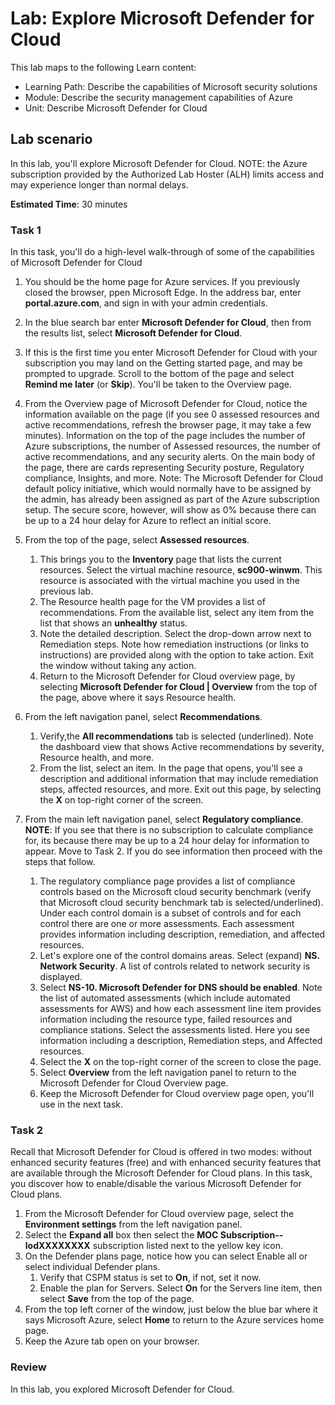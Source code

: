 <!---
---
Lab:
    Title: 'Explore Microsoft Defender for Cloud'
    Learning Path/Module/Unit: 'Learning Path: Describe the capabilities of Microsoft security solutions; Module 2: Describe the security management capabilities of Azure; Unit 3: Describe Microsoft Defender for Cloud'
---
--->

# Lab: Explore Microsoft Defender for Cloud

This lab maps to the following Learn content:

- Learning Path: Describe the capabilities of Microsoft security solutions
- Module: Describe the security management capabilities of Azure
- Unit: Describe Microsoft Defender for Cloud

## Lab scenario

In this lab, you'll explore Microsoft Defender for Cloud.  NOTE: the Azure subscription provided by the Authorized Lab Hoster (ALH) limits access and may experience longer than normal delays.

**Estimated Time**: 30 minutes

### Task 1

In this task, you'll do a high-level walk-through of some of the capabilities of Microsoft Defender for Cloud

1. You should be the home page for Azure services.  If you previously closed the browser, ppen Microsoft Edge. In the address bar, enter **portal.azure.com**, and sign in with your admin credentials.

1. In the blue search bar enter **Microsoft Defender for Cloud**, then from the results list, select **Microsoft Defender for Cloud**.

1. If this is the first time you enter Microsoft Defender for Cloud with your subscription you may land on the Getting started page, and may be prompted to upgrade.  Scroll to the bottom of the page and select **Remind me later** (or **Skip**).  You'll be taken to the Overview page.

1. From the Overview page of Microsoft Defender for Cloud, notice the information available on the page (if you see 0 assessed resources and active recommendations, refresh the browser page, it may take a few minutes).  Information on the top of the page includes the number of Azure subscriptions, the number of Assessed resources, the number of active recommendations, and any security alerts.  On the main body of the page, there are cards representing Security posture, Regulatory compliance, Insights, and more.  Note: The Microsoft Defender for Cloud default policy initiative, which would normally have to be assigned by the admin, has already been assigned as part of the Azure subscription setup. The secure score, however, will show as 0% because there can be up to a 24 hour delay for Azure to reflect an initial score.

1. From the top of the page, select **Assessed resources**. 
    1. This brings you to the **Inventory** page that lists the current resources. Select the virtual machine resource, **sc900-winwm**. This resource is associated with the virtual machine you used in the previous lab.
    1. The Resource health page for the VM provides a list of recommendations.  From the available list, select any item from the list that shows an **unhealthy** status.
    1. Note the detailed description.  Select the drop-down arrow next to Remediation steps. Note how remediation instructions (or links to instructions) are provided along with the option to take action.  Exit the window without taking any action.
    1. Return to the Microsoft Defender for Cloud overview page, by selecting **Microsoft Defender for Cloud | Overview** from the top of the page, above where it says Resource health.

1. From the left navigation panel, select **Recommendations**.  
    1. Verify,the **All recommendations** tab is selected (underlined).  Note the dashboard view that shows Active recommendations by severity, Resource health, and more.
    1. From the list, select an item.  In the page that opens, you'll see a description and additional information that may include remediation steps, affected resources, and more. Exit out this page, by selecting the **X** on top-right corner of the screen.

1. From the main left navigation panel, select **Regulatory compliance**.  **NOTE**: If you see that there is no subscription to calculate compliance for, its because there may be up to a 24 hour delay for information to appear. Move to Task 2.  If you do see information then proceed with the steps that follow.
    1. The regulatory compliance page provides a list of compliance controls based on the Microsoft cloud security benchmark (verify that Microsoft cloud security benchmark tab is selected/underlined). Under each control domain is a subset of controls and for each control there are one or more assessments. Each assessment provides information including description, remediation, and affected resources.
    1. Let's explore one of the control domains areas. Select (expand) **NS. Network Security**. A list of controls related to network security is displayed.
    1. Select **NS-10. Microsoft Defender for DNS should be enabled**. Note the list of automated assessments (which include automated assessments for AWS) and how each assessment line item provides information including the resource type, failed resources and compliance stations. Select the assessments listed.  Here you see information including a description, Remediation steps, and Affected resources.
    1. Select the **X** on the top-right corner of the screen to close the page.
    1. Select **Overview** from the left navigation panel to  return to the Microsoft Defender for Cloud Overview page.
    1. Keep the Microsoft Defender for Cloud overview page open, you'll use in the next task.

### Task 2

Recall that Microsoft Defender for Cloud is offered in two modes: without enhanced security features (free) and with enhanced security features that are available through the Microsoft Defender for Cloud plans. In this task, you discover how to enable/disable the various Microsoft Defender for Cloud plans.

1. From the Microsoft Defender for Cloud overview page, select the **Environment settings** from the left navigation panel.
1. Select  the **Expand all** box then select the **MOC Subscription--lodXXXXXXXX** subscription listed next to the yellow key icon.
1. On the Defender plans page, notice how you can select Enable all or select individual Defender plans. 
    1. Verify that CSPM status is set to **On**, if not, set it now.  
    1. Enable the plan for Servers.  Select **On** for the Servers line item, then select **Save** from the top of the page.
1. From the top left corner of the window, just below the blue bar where it says Microsoft Azure, select **Home** to return to the Azure services home page.
1. Keep the Azure tab open on your browser.

### Review

In this lab, you explored Microsoft Defender for Cloud.
